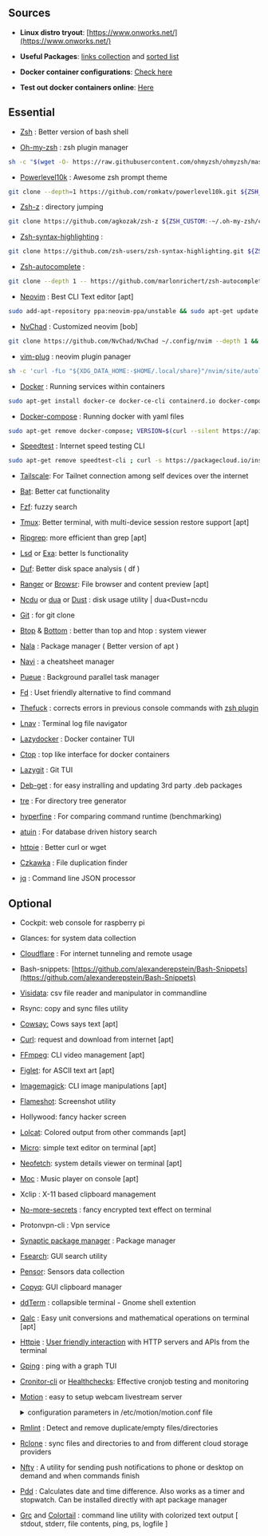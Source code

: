 ## Sources

-   **Linux distro tryout**: [https://www.onworks.net/](https://www.onworks.net/)
    

  

-   **Useful Packages**: [links collection](https://github.com/rothgar/awesome-tuis) and [sorted list](https://github.com/ibraheemdev/modern-unix)
    


-   **Docker container configurations**: [Check here](https://github.com/arpanghosh8453/public-docker-config)



-   **Test out docker containers online**: [Here](https://labs.play-with-docker.com/)
  

##  Essential
    


-   [Zsh](https://github.com/ohmyzsh/ohmyzsh/wiki/Installing-ZSH) : Better version of bash shell
    
-   [Oh-my-zsh](https://github.com/ohmyzsh/ohmyzsh) : zsh plugin manager
```bash
sh -c "$(wget -O- https://raw.githubusercontent.com/ohmyzsh/ohmyzsh/master/tools/install.sh)"
```
    
-   [Powerlevel10k](https://github.com/romkatv/powerlevel10k) : Awesome zsh prompt theme
```bash
git clone --depth=1 https://github.com/romkatv/powerlevel10k.git ${ZSH_CUSTOM:-$HOME/.oh-my-zsh/custom}/themes/powerlevel10k
```
    
-   [Zsh-z](https://github.com/agkozak/zsh-z) : directory jumping
```bash
git clone https://github.com/agkozak/zsh-z ${ZSH_CUSTOM:-~/.oh-my-zsh/custom}/plugins/zsh-z
```
    
-   [Zsh-syntax-highlighting](https://github.com/zsh-users/zsh-syntax-highlighting) : 
```bash
git clone https://github.com/zsh-users/zsh-syntax-highlighting.git ${ZSH_CUSTOM:-~/.oh-my-zsh/custom}/plugins/zsh-syntax-highlighting
```
    
-   [Zsh-autocomplete](https://github.com/marlonrichert/zsh-autocomplete) : 
```bash
git clone --depth 1 -- https://github.com/marlonrichert/zsh-autocomplete.git ${ZSH_CUSTOM:-~/.oh-my-zsh/custom}/plugins/zsh-autocomplete
```
    
-   [Neovim](https://github.com/neovim/neovim) : Best CLI Text editor [apt]
```bash
sudo add-apt-repository ppa:neovim-ppa/unstable && sudo apt-get update && sudo apt-get install neovim
```

-   [NvChad](https://github.com/NvChad/NvChad) : Customized neovim [bob]
```bash
git clone https://github.com/NvChad/NvChad ~/.config/nvim --depth 1 && nvim
```
    
-   [vim-plug](https://github.com/junegunn/vim-plug) : neovim plugin panager
```bash
sh -c 'curl -fLo "${XDG_DATA_HOME:-$HOME/.local/share}"/nvim/site/autoload/plug.vim --create-dirs https://raw.githubusercontent.com/junegunn/vim-plug/master/plug.vim'
```
-   [Docker](https://docs.docker.com/get-docker/) : Running services within containers
```bash
sudo apt-get install docker-ce docker-ce-cli containerd.io docker-compose-plugin
```
-   [Docker-compose](https://docs.docker.com/compose/) : Running docker with yaml files
```bash
sudo apt-get remove docker-compose; VERSION=$(curl --silent https://api.github.com/repos/docker/compose/releases/latest | grep -Po '"tag_name": "\K.*\d') && DESTINATION=/usr/local/bin/docker-compose && sudo curl -L https://github.com/docker/compose/releases/download/${VERSION}/docker-compose-$(uname -s)-$(uname -m) -o $DESTINATION && sudo chmod 755 $DESTINATION
```

-   [Speedtest](https://www.speedtest.net/apps/cli) : Internet speed testing CLI
```bash
sudo apt-get remove speedtest-cli ; curl -s https://packagecloud.io/install/repositories/ookla/speedtest-cli/script.deb.sh | sudo bash && sudo apt-get update && sudo apt-get install speedtest
```

-   [Tailscale](https://tailscale.com/download/linux/rpi): For Tailnet connection among self devices over the internet
    
-   [Bat](https://github.com/sharkdp/bat): Better cat functionality
    
-   [Fzf](https://github.com/junegunn/fzf): fuzzy search
    
-   [Tmux](https://github.com/tmux/tmux/wiki): Better terminal, with multi-device session restore support [apt]
    
-   [Ripgrep](https://github.com/BurntSushi/ripgrep): more efficient than grep [apt]
    
-   [Lsd](https://github.com/Peltoche/lsd)  or [Exa](https://github.com/ogham/exa): better ls functionality
    
-   [Duf](https://github.com/muesli/duf): Better disk space analysis ( df )
    
-   [Ranger](https://github.com/ranger/ranger) or [Browsr](https://github.com/juftin/browsr): File browser and content preview [apt]
    
-   [Ncdu](https://dev.yorhel.nl/ncdu) or [dua](https://github.com/Byron/dua-cli/releases) or [Dust](https://github.com/bootandy/dust) : disk usage utility | dua<Dust=ncdu
    
-   [Git](https://git-scm.com/download/linux) : for git clone
    
-   [Btop](https://github.com/aristocratos/btop) & [Bottom](https://github.com/clementtsang/bottom) : better than top and htop : system viewer
    
-   [Nala](https://gitlab.com/volian/nala/) : Package manager ( Better version of apt )
    
-   [Navi](https://github.com/denisidoro/navi) : a cheatsheet manager
    
-   [Pueue](https://github.com/Nukesor/pueue) : Background parallel task manager
    
-   [Fd](https://github.com/sharkdp/fd) : Uset friendly alternative to find command
    
-   [Thefuck](https://github.com/nvbn/thefuck) : corrects errors in previous console commands with [zsh plugin](https://github.com/ohmyzsh/ohmyzsh/blob/master/plugins/thefuck/README.md)

-   [Lnav](https://github.com/tstack/lnav) : Terminal log file navigator
    
-   [Lazydocker](https://github.com/jesseduffield/lazydocker)  : Docker container TUI
    
-   [Ctop](https://github.com/bcicen/ctop) : top like interface for docker containers
    
-   [Lazygit](https://github.com/jesseduffield/lazygit) : Git TUI

-   [Deb-get](https://github.com/wimpysworld/deb-get) : for easy instralling and updating 3rd party .deb packages

-   [tre](https://github.com/dduan/tre) : For directory tree generator

-   [hyperfine](https://github.com/sharkdp/hyperfine) : For comparing command runtime (benchmarking)

-   [atuin](https://atuin.sh) : For database driven history search

-   [httpie](https://httpie.io/cli) : Better curl or wget

-   [Czkawka](https://github.com/qarmin/czkawka) : File duplication finder
  
-   [jq](https://github.com/jqlang/jq) : Command line JSON processor
  

## Optional
    

  

-   Cockpit: web console for raspberry pi
    
-   Glances: for system data collection
    
-   [Cloudflare](https://dev.to/omarcloud20/a-free-cloudflare-tunnel-running-on-a-raspberry-pi-1jid)  : For internet tunneling and remote usage
    
-   Bash-snippets:  [https://github.com/alexanderepstein/Bash-Snippets](https://github.com/alexanderepstein/Bash-Snippets)
    
-   [Visidata](https://github.com/saulpw/visidata): csv file reader and manipulator in commandline
    
-   Rsync: copy and sync files utility
    
-   [Cowsay:](https://opensource.com/article/18/12/linux-toy-cowsay) Cows says text [apt]
    
-   [Curl](https://curl.se/): request and download from internet [apt]
    
-   [FFmpeg](https://ffmpeg.org/): CLI video management [apt]
    
-   [Figlet](https://ubunlog.com/en/figlet-banners-ascii-terminal/#:~:text=install%20figlet%20toilet-,Using%20FIGlet,to%20select%20the%20font%20directory.): for ASCII text art [apt]
    
-   [Imagemagick](https://imagemagick.org/index.php): CLI image manipulations [apt]
    
-   [Flameshot](https://flameshot.org/): Screenshot utility
    
-   Hollywood: fancy hacker screen
    
-   [Lolcat](https://github.com/busyloop/lolcat): Colored output from other commands [apt]
    
-   [Micro](https://micro-editor.github.io/): simple text editor on terminal [apt]
    
-   [Neofetch](https://github.com/dylanaraps/neofetch): system details viewer on terminal [apt]
    
-   [Moc](https://github.com/jonsafari/mocp) : Music player on console [apt]
    
-   Xclip : X-11 based clipboard management
    
-   [No-more-secrets](https://github.com/bartobri/no-more-secrets) : fancy encrypted text effect on terminal
    
-   Protonvpn-cli : Vpn service
    
-   [Synaptic package manager](https://itsfoss.com/synaptic-package-manager/) : Package manager
    
-   [Fsearch](https://github.com/cboxdoerfer/fsearch): GUI search utility
    
-   [Pensor](https://www.tecmint.com/psensor-monitors-hardware-temperature-in-linux/): Sensors data collection
    
-   [Copyq](https://hluk.github.io/CopyQ/): GUI clipboard manager
    
-   [ddTerm](https://extensions.gnome.org/extension/3780/ddterm/) : collapsible terminal - Gnome shell extention
    
-   [Qalc](https://installati.one/ubuntu/21.04/qalc/) : Easy unit conversions and mathematical operations on terminal [apt]
    
-   [Httpie](https://github.com/httpie/httpie) : [User friendly interaction](https://httpie.io/docs/cli/examples) with HTTP servers and APIs from the terminal

-   [Gping](https://github.com/orf/gping) : ping with a graph TUI

-   [Cronitor-cli](https://github.com/cronitorio/cronitor-cli) or [Healthchecks](https://healthchecks.io/): Effective cronjob testing and monitoring

-   [Motion](https://github.com/Motion-Project/motion) : easy to setup webcam livestream server 

    <details>
        <summary>configuration parameters in /etc/motion/motion.conf file</summary>
    
        stream_quality 80
        stream_maxrate 5
        stream_port <your_port>
        stream_localhost off
        output_pictures off
        framerate 5
        ffmpeg_video_codec mpeg4
        width 640
        height 480
        auto_brightness off
        contrast 0
        saturation 0
        stream_auth_method 1
        stream_authentication <any_username>:<any_password>                   
    
    </details>
    
 -   [Rmlint](https://github.com/sahib/rmlint) : Detect and remove duplicate/empty files/directories 
 
 -   [Rclone](https://github.com/rclone/rclone) : sync files and directories to and from different cloud storage providers
 
 -   [Nfty](https://github.com/dschep/ntfy) : A utility for sending push notifications to phone or desktop on demand and when commands finish
 
 -   [Pdd](https://github.com/jarun/pdd) : Calculates date and time difference. Also works as a timer and stopwatch. Can be installed directly with apt package manager
 
 -   [Grc](https://github.com/garabik/grc) and [Colortail](https://github.com/joakim666/colortail) : command line utility with colorized text output [ stdout, stderr, file contents, ping, ps, logfile ]
